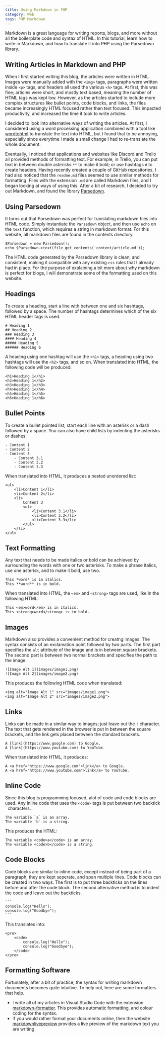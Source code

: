 ```yaml
---
title: Using Markdown in PHP
category: Web
tags: PHP Markdown
---
```


Markdown is a great language for writing reports, blogs, and more without all the boilerplate code and syntax of HTML. In this tutorial, learn how to write in Markdown, and how to translate it into PHP using the Parsedown library.

## Writing Articles in Markdown and PHP

When I first started writing this blog, the articles were written in HTML. Images were manually added with the `<img>` tags, paragraphs were written inside `<p>` tags, and headers all used the various `<h>` tags. At first, this was fine; articles were short, and mostly text based, meaning the number of HTML tags was kept low. However, as the articles started to include more complex structures like bullet points, code blocks, and links, the files became increasingly HTML focused rather than text focused. This impacted productivity, and increased the time it took to write articles.

I decided to look into alternative ways of writing the articles. At first, I considered using a word processing application combined with a tool like [wordtohtml](https://wordhtml.com/) to translate the text into HTML, but I found that to be annoying, especially since everytime I made a small change I had to re-translate the whole document.

Eventually, I noticed that applications and websites like Discord and Trello all provided methods of formatting text. For example, in Trello, you can put text in between double asterisks `**` to make it bold; or use hashtags `#` to create headers. Having recently created a couple of GitHub repositories, I had also noticed that the `readme.md` files seemed to use similar methods for formatting. Files with the extension `.md` are called Markdown files, and I began looking at ways of using this. After a bit of research, I decided to try out Markdown, and found the library [Parsedown](https://github.com/erusev/parsedown).

## Using Parsedown

It turns out that Parsedown was perfect for translating markdown files into HTML code. Simply instantiate the `Parsedown` object, and then use `echo` on the `text` function, which requires a string in markdown format. For this website, all markdown files are found in the contents directory.

    $Parsedown = new Parsedown();
    echo $Parsedown->text(file_get_contents('content/article.md'));

The HTML code generated by the Parsedown library is clean, and consistent, making it compatible with any existing `css` rules that I already had in place. For the purpose of explaining a bit more about why markdown is perfect for blogs, I will demonstrate some of the formatting used on this website.

## Headings

To create a heading, start a line with between one and six hashtags, followed by a space. The number of hashtags determines which of the six HTML header tags is used.

    # Heading 1
    ## Heading 2
    ### Heading 3
    #### Heading 4
    ##### Heading 5
    ###### Heading 6

A heading using one hashtag will use the `<h1>` tags, a heading using two hashtags will use the `<h2>` tags, and so on. When translated into HTML, the following code will be produced:

    <h1>Heading 1</h1>
    <h2>Heading 1</h2>
    <h3>Heading 1</h3>
    <h4>Heading 1</h4>
    <h5>Heading 1</h5>
    <h6>Heading 1</h6>

## Bullet Points

To create a bullet pointed list, start each line with an asterisk or a dash followed by a space. You can also have child lists by indenting the asterisks or dashes.

    - Content 1
    - Content 2
    - Content 3
        - Content 3.1
        - Content 3.2
        - Content 3.3

When translated into HTML, it produces a nested unordered list:

    <ul>
        <li>Content 1</li>
        <li>Content 2</li>
        <li>
            Content 3
            <ul>
                <li>Content 3.1</li>
                <li>Content 3.2</li>
                <li>Content 3.3</li>
            </ul>
        </li>
    </ul>

## Text Formatting

Any text that needs to be made italics or bold can be achieved by surrounding the words with one or two asterisks. To make a phrase italics, use one asterisk, and to make it bold, use two.

    This *word* is in italics.
    This **word** is in bold.

When translated into HTML, the `<em>` and `<strong>` tags are used, like in the following HTML:

    This <em>word</em> is in italics.
    This <strong>word</strong> is in bold.

## Images

Markdown also provides a convenient method for creatng images. The syntax consists of an exclamation point followed by two parts. The first part specifies the `alt` attribute of the image and is in between square brackets. The second part is between two normal brackets and specifies the path to the image.

    ![Image Alt 1](images/image1.png)
    ![Image Alt 2](images/image2.png)

This produces the following HTML code when translated:

    <img alt="Image Alt 1" src="images/image1.png">
    <img alt="Image Alt 2" src="images/image2.png">

## Links

Links can be made in a similar way to images; just leave out the `!` character. The text that gets rendered in the browser is put in between the square brackets, and the link gets placed between the standard brackets.

    A [link](https://www.google.com) to Google.
    A [link](https://www.youtube.com) to YouTube.

When translated into HTML, it produces:

    A <a href="https://www.google.com">link</a> to Google.
    A <a href="https://www.youtube.com">link</a> to YouTube.

## Inline Code

Since this blog is programming focused, alot of code and code blocks are used. Any inline code that uses the `<code>` tags is put between two backtick ` characters.

    The variable `a` is an array.
    The variable `b` is a string.

This produces the HTML:

    The variable <code>a</code> is an array.
    The variable <code>b</code> is a string.

## Code Blocks

Code blocks are similar to inline code, except instead of being part of a paragraph, they are kept seperate, and span multiple lines. Code blocks can be created in two ways. The first is to put three backticks on the lines before and after the code block. The second alternative method is to indent the code and leave out the backticks.

    ```
    console.log("Hello");
    console.log("Goodbye");
    ```

This translates into:

    <pre>
        <code>
            console.log("Hello");
            console.log("Goodbye");
        </code>
    </pre>

## Formatting Software

Fortunately, after a bit of practice, the syntax for writing markdown documents becomes quite intuitive. To help out, here are some formatters that help.

* I write all of my articles in Visual Studio Code with the extension [markdown-formatter](https://marketplace.visualstudio.com/items?itemName=mervin.markdown-formatter). This provides automatic formatting, and colour coding for the syntax.
* If you would rather format your documents online, then the website [markdownlivepreview](https://markdownlivepreview.com/) provides a live preview of the markdown text you are writing.
